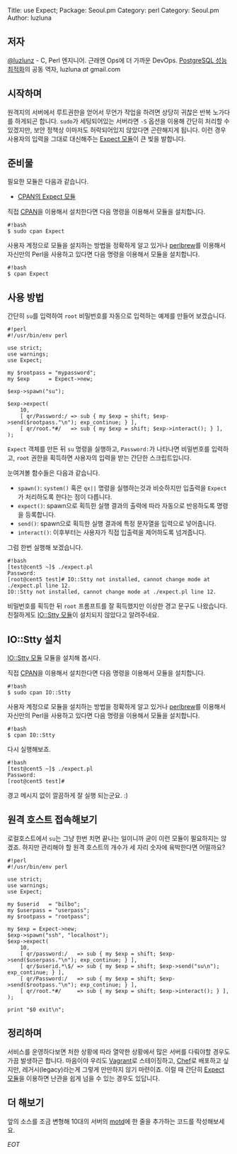 Title:    use Expect;
Package:  Seoul.pm
Category: perl
Category: Seoul.pm
Author:   luzluna

저자
-----

[@luzlunz][twitter-luzluna] - C, Perl 엔지니어. 근래엔 Ops에 더 가까운 DevOps.
[PostgreSQL 성능 최적화][yes24-14061821]의 공동 역자, luzluna _at_ gmail.com


시작하며
---------

원격지의 서버에서 루트권한을 얻어서 무언가 작업을 하려면 상당히 귀찮은 반복 노가다를 하게되곤 합니다.
`sudo`가 세팅되어있는 서버라면 `-S` 옵션을 이용해 간단히 처리할 수 있겠지만,
보안 정책상 이마저도 허락되어있지 않았다면 곤란해지게 됩니다.
이런 경우 사용자의 입력을 그대로 대신해주는 [Expect 모듈][cpan-expect]이 큰 빛을 발합니다.


준비물
-------

필요한 모듈은 다음과 같습니다.

- [CPAN의 Expect 모듈][cpan-expect]

직접 [CPAN][cpan]을 이용해서 설치한다면 다음 명령을 이용해서 모듈을 설치합니다.

    #!bash
    $ sudo cpan Expect

사용자 계정으로 모듈을 설치하는 방법을 정확하게 알고 있거나
[perlbrew][home-perlbrew]를 이용해서 자신만의 Perl을 사용하고 있다면
다음 명령을 이용해서 모듈을 설치합니다.

    #!bash
    $ cpan Expect


사용 방법
----------

간단히 `su`를 입력하여 `root` 비밀번호를 자동으로 입력하는 예제를 만들어 보겠습니다.

    #!perl
    #!/usr/bin/env perl

    use strict;
    use warnings;
    use Expect;

    my $rootpass = "mypassword";
    my $exp      = Expect->new;

    $exp->spawn("su");

    $exp->expect(
        10,
        [ qr/Password:/ => sub { my $exp = shift; $exp->send($rootpass."\n"); exp_continue; } ],
        [ qr/root.*#/   => sub { my $exp = shift; $exp->interact(); } ],
    );

`Expect` 객체를 만든 뒤 `su` 명령을 실행하고,
`Password:`가 나타나면 비밀번호를 입력하고,
`root` 권한을 획득하면 사용자의 입력을 받는 간단한 스크립트입니다.

눈여겨볼 함수들은 다음과 같습니다.

 * `spawn()`:  `system()` 혹은 `qx||` 명령을 실행하는것과 비슷하지만 입출력을 `Expect`가 처리하도록 한다는 점이 다릅니다.
 * `expect()`: spawn으로 획득한 실행 결과의 출력에 따라 자동으로 반응하도록 명령을 등록합니다.
 * `send()`: spawn으로 획득한 실행 결과에 특정 문자열을 입력으로 넣어줍니다.
 * `interact()`: 이후부터는 사용자가 직접 입출력을 제어하도록 넘겨줍니다.

그럼 한번 실행해 보겠습니다.

    #!bash
    [test@cent5 ~]$ ./expect.pl
    Password: 
    [root@cent5 test]# IO::Stty not installed, cannot change mode at ./expect.pl line 12.
    IO::Stty not installed, cannot change mode at ./expect.pl line 12.

비밀번호를 획득한 뒤 `root` 프롬프트를 잘 획득했지만 이상한 경고 문구도 나왔습니다.
친절하게도 [IO::Stty 모듈][cpan-io-stty]이 설치되지 않았다고 알려주네요.


IO::Stty 설치
--------------

[IO::Stty 모듈][cpan-io-stty] 모듈을 설치해 봅시다.

직접 [CPAN][cpan]을 이용해서 설치한다면 다음 명령을 이용해서 모듈을 설치합니다.

    #!bash
    $ sudo cpan IO::Stty

사용자 계정으로 모듈을 설치하는 방법을 정확하게 알고 있거나
[perlbrew][home-perlbrew]를 이용해서 자신만의 Perl을 사용하고 있다면
다음 명령을 이용해서 모듈을 설치합니다.

    #!bash
    $ cpan IO::Stty

다시 실행해보죠.

    #!bash
    [test@cent5 ~]$ ./expect.pl
    Password: 
    [root@cent5 test]# 

경고 메시지 없이 깔끔하게 잘 실행 되는군요. :)


원격 호스트 접속해보기
-----------------------

로컬호스트에서 `su`는 그냥 한번 치면 끝나는 일이니까
굳이 이런 모듈이 필요하지는 않겠죠.
하지만 관리해야 할 원격 호스트의 개수가 세 자리 숫자에 육박한다면 어떨까요?

    #!perl
    #!/usr/bin/env perl

    use strict;
    use warnings;
    use Expect;

    my $userid   = "bilbo";
    my $userpass = "userpass";
    my $rootpass = "rootpass";

    my $exp = Expect->new;
    $exp->spawn("ssh", "localhost");
    $exp->expect(
        10,
        [ qr/password:/   => sub { my $exp = shift; $exp->send($userpass."\n"); exp_continue; } ],
        [ qr/$userid.*\$/ => sub { my $exp = shift; $exp->send("su\n");         exp_continue; } ],
        [ qr/Password:/   => sub { my $exp = shift; $exp->send($rootpass."\n"); exp_continue; } ],
        [ qr/root.*#/     => sub { my $exp = shift; $exp->interact(); } ],
    );

    print "$0 exit\n";


정리하며
---------

서비스를 운영하다보면 처한 상황에 따라 열악한 상황에서 많은 서버를 다뤄야할 경우도 가끔 발생하곤 합니다.
마음이야 우리도 [Vagrant][home-vagrant]로 스테이징하고, [Chef][home-chef]로 배포하고 싶지만,
레거시(legacy)라는게 그렇게 만만하지 않기 마련이죠.
이럴 때 간단히 [Expect 모듈][cpan-expect]을 이용하면 난관을 쉽게 넘을 수 있는 경우도 있답니다.


더 해보기
----------

앞의 소스를 조금 변형해 10대의 서버의 [motd][wiki-motd]에 한 줄을 추가하는 코드를 작성해보세요.


_EOT_


[cpan-expect]:      https://metacpan.org/module/Expect
[cpan-io-stty]:     https://metacpan.org/module/IO::Stty
[cpan]:             http://www.cpan.org/
[home-chef]:        https://www.getchef.com/chef/
[home-perlbrew]:    http://perlbrew.pl/
[home-vagrant]:     https://www.vagrantup.com/
[twitter-luzluna]:  https://twitter.com/luzluna
[wiki-motd]:        http://en.wikipedia.org/wiki/Motd_%28Unix%29
[yes24-14061821]:   http://www.yes24.com/24/goods/14061821
